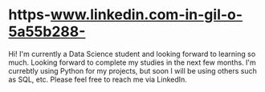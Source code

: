 # https-www.linkedin.com-in-gil-o-5a55b288-
Hi! I'm currently a Data Science student and looking forward to learning so much.
Looking forward to complete my studies in the next few months.
I'm currebtly using Python for my projects, but soon I will be using others such as SQL, etc.
Please feel free to reach me via LinkedIn.

